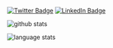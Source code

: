 [![Twitter Badge](https://img.shields.io/twitter/follow/mari_meir?style=flat-square&logo=Twitter&logoColor=white&color=cornflowerblue)](https://twitter.com/mari_meir)
[![LinkedIn Badge](https://img.shields.io/badge/My-LinkedIn-blue?style=flat-square&logo=LinkedIn&logoColor=white&color=cornflowerblue)](https://www.linkedin.com/in/mariana-meireles/)

![github stats](https://github-readme-stats.vercel.app/api?username=marimeireles&show_icons=true)

![language stats](https://github-readme-stats.vercel.app/api/top-langs/?username=marimeireles&layout=compact)
